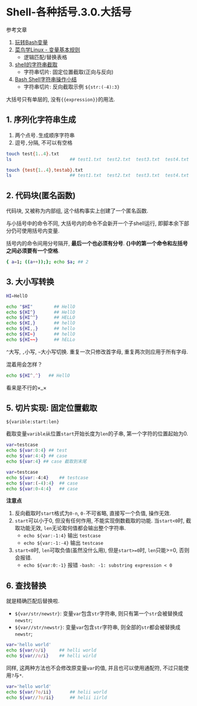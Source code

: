 # Shell-各种括号.3.0.大括号

参考文章

1. [玩转Bash变量](https://segmentfault.com/a/1190000002539169)
2. [菜鸟学Linux - 变量基本规则](https://www.cnblogs.com/jonathanlin/p/4063205.html)
    - 逻辑匹配/替换表格
3. [shell的字符串截取](https://my.oschina.net/u/3314358/blog/2051268)
    - 字符串切片: 固定位置截取(正向与反向)
4. [Bash Shell字符串操作小结](https://my.oschina.net/aiguozhe/blog/41557)
    - 字符串切片: 反向截取示例 `${str:(-4):3}`

大括号只有单层的, 没有`{{expression}}`的用法.

## 1. 序列化字符串生成

1. 两个点号`.`生成顺序字符串
2. 逗号`,`分隔, 不可以有空格

```bash
touch test{1..4}.txt
ls                      ## test1.txt  test2.txt  test3.txt  test4.txt
```

```bash
touch {test{1..4},testab}.txt
ls                      ## test1.txt  test2.txt  test3.txt  test4.txt  testab.txt
```

## 2. 代码块(匿名函数)

代码块, 又被称为内部组, 这个结构事实上创建了一个匿名函数. 

与小括号中的命令不同, 大括号内的命令不会新开一个子shell运行, 即脚本余下部分仍可使用括号内变量. 

括号内的命令间用分号隔开, **最后一个也必须有分号**. **{}中的第一个命令和左括号之间必须要有一个空格**. 

```bash
{ a=1; ((a++));}; echo $a; ## 2
```

## 3. 大小写转换

```bash
HI=HellO

echo "$HI"        ## HellO
echo ${HI^}       ## HellO
echo ${HI^^}      ## HELLO
echo ${HI,}       ## hellO
echo ${HI,,}      ## hello
echo ${HI~}       ## hellO
echo ${HI~~}      ## hELLo
```

`^`大写, `,`小写, `~`大小写切换. 重复一次只修改首字母, 重复两次则应用于所有字母. 

混着用会怎样？

```bash
echo ${HI^,^}   ## HellO
```

看来是不行的×_×

## 5. 切片实现: 固定位置截取

`${varible:start:len}`

截取变量`varible`从位置`start`开始长度为`len`的子串, 第一个字符的位置起始为0.

```bash
var=testcase
echo ${var:0:4} ## test
echo ${var:4:4} ## case
echo ${var:4} ## case 截取到末尾
```

```bash
var=testcase
echo ${var:-4:4}    ## testcase
echo ${var:(-4):4}  ## case
echo ${var:0-4:4}   ## case
```

**注意点**

1. 反向截取时`start`格式为`0-n`, `0-`不可省略, 直接写一个负值, 操作无效.
2. `start`可以小于0, 但没有任何作用, 不能实现倒数截取的功能. 当`start<0`时, 截取功能无效, `len`无论取何值都会输出整个字符串.
    - `echo ${var:-1:4}` 输出 `testcase`
    - `echo ${var:-1:-4}` 输出 `testcase`
3. `start<0`时, `len`可取负值(虽然没什么用), 但是`start>=0`时, `len`只能>=0, 否则会报错.
    - `echo ${var:0:-1}` 报错 `-bash: -1: substring expression < 0`

## 6. 查找替换

就是精确匹配后替换啦.

- `${var/str/newstr}`: 变量`var`包含`str`字符串, 则只有第一个`str`会被替换成`newstr`;
- `${var//str/newstr}`: 变量`var`包含`str`字符串, 则全部的`str`都会被替换成`newstr`;

```bash
var='hello world'
echo ${var/o/i}     ## helli world
echo ${var//o/i}    ## helli wirld
```

同样, 这两种方法也不会修改原变量`var`的值, 并且也可以使用通配符, 不过只能使用`?`与`*`.

```bash
var='hello world'
echo ${var/?o/ii}       ## helii world
echo ${var//?o/ii}      ## helii iirld
```

